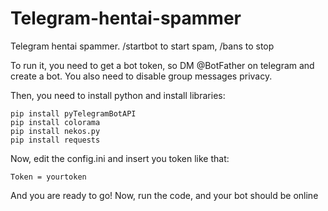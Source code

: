 # Telegram-hentai-spammer
Telegram hentai spammer. /startbot to start spam, /bans to stop


To run it, you need to get a bot token, so DM @BotFather on telegram and create a bot. You also need to disable group messages privacy.

Then, you need to install python and install libraries:
```
pip install pyTelegramBotAPI
pip install colorama
pip install nekos.py
pip install requests
```

Now, edit the config.ini and insert you token like that:

```
Token = yourtoken
```
And you are ready to go! Now, run the code, and your bot should be online
